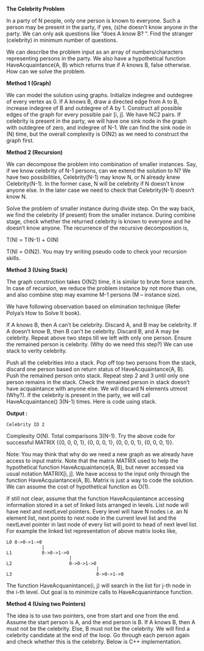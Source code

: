 **The Celebrity Problem**

In a party of N people, only one person is known to everyone. Such a person may be present in the party, if yes, (s)he doesn’t know anyone in the party. We can only ask questions like “does A know B? “. Find the stranger (celebrity) in minimum number of questions.

We can describe the problem input as an array of numbers/characters representing persons in the party. We also have a hypothetical function HaveAcquaintance(A, B) which returns true if A knows B, false otherwise. How can we solve the problem.

**Method 1 (Graph)**

We can model the solution using graphs. Initialize indegree and outdegree of every vertex as 0. If A knows B, draw a directed edge from A to B, increase indegree of B and outdegree of A by 1. Construct all possible edges of the graph for every possible pair [i, j]. We have NC2 pairs. If celebrity is present in the party, we will have one sink node in the graph with outdegree of zero, and indegree of N-1. We can find the sink node in (N) time, but the overall complexity is O(N2) as we need to construct the graph first.

**Method 2 (Recursion)**

We can decompose the problem into combination of smaller instances. Say, if we know celebrity of N-1 persons, can we extend the solution to N? We have two possibilities, Celebrity(N-1) may know N, or N already knew Celebrity(N-1). In the former case, N will be celebrity if N doesn’t know anyone else. In the later case we need to check that Celebrity(N-1) doesn’t know N.

Solve the problem of smaller instance during divide step. On the way back, we find the celebrity (if present) from the smaller instance. During combine stage, check whether the returned celebrity is known to everyone and he doesn’t know anyone. The recurrence of the recursive decomposition is,

T(N) = T(N-1) + O(N)

T(N) = O(N2). You may try writing pseudo code to check your recursion skills.

**Method 3 (Using Stack)**

The graph construction takes O(N2) time, it is similar to brute force search. In case of recursion, we reduce the problem instance by not more than one, and also combine step may examine M-1 persons (M – instance size).

We have following observation based on elimination technique (Refer Polya’s How to Solve It book).

If A knows B, then A can’t be celebrity. Discard A, and B may be celebrity.
If A doesn’t know B, then B can’t be celebrity. Discard B, and A may be celebrity.
Repeat above two steps till we left with only one person.
Ensure the remained person is celebrity. (Why do we need this step?)
We can use stack to verity celebrity.

Push all the celebrities into a stack.
Pop off top two persons from the stack, discard one person based on return status of HaveAcquaintance(A, B).
Push the remained person onto stack.
Repeat step 2 and 3 until only one person remains in the stack.
Check the remained person in stack doesn’t have acquaintance with anyone else.
We will discard N elements utmost (Why?). If the celebrity is present in the party, we will call HaveAcquaintance() 3(N-1) times. Here is code using stack.

**Output :**

    Celebrity ID 2
    
Complexity O(N). Total comparisons 3(N-1). Try the above code for successful MATRIX {{0, 0, 0, 1}, {0, 0, 0, 1}, {0, 0, 0, 1}, {0, 0, 0, 1}}.

Note: You may think that why do we need a new graph as we already have access to input matrix. Note that the matrix MATRIX used to help the hypothetical function HaveAcquaintance(A, B), but never accessed via usual notation MATRIX[i, j]. We have access to the input only through the function HaveAcquiantance(A, B). Matrix is just a way to code the solution. We can assume the cost of hypothetical function as O(1).

If still not clear, assume that the function HaveAcquiantance accessing information stored in a set of linked lists arranged in levels. List node will have next and nextLevel pointers. Every level will have N nodes i.e. an N element list, next points to next node in the current level list and the nextLevel pointer in last node of every list will point to head of next level list. For example the linked list representation of above matrix looks like,

    L0 0->0->1->0
                 |
    L1           0->0->1->0
                           |
    L2                     0->0->1->0
                                     |
    L3                               0->0->1->0
The function HaveAcquanintance(i, j) will search in the list for j-th node in the i-th level. Out goal is to minimize calls to HaveAcquanintance function.



**Method 4 (Using two Pointers)**

The idea is to use two pointers, one from start and one from the end. Assume the start person is A, and the end person is B. If A knows B, then A must not be the celebrity. Else, B must not be the celebrity. We will find a celebrity candidate at the end of the loop. Go through each person again and check whether this is the celebrity. Below is C++ implementation.